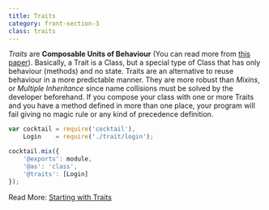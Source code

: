 ```yaml
---
title: Traits
category: front-section-3
class: traits
---
```


_Traits_ are **Composable Units of Behaviour** (You can read more from [this paper](http://scg.unibe.ch/archive/papers/Scha03aTraits.pdf)).
Basically, a Trait is a Class, but a special type of Class that has only behaviour (methods) and no state.
Traits are an alternative to reuse behaviour in a more predictable manner. They are more robust than _Mixins_, or
_Multiple Inheritance_ since name collisions must be solved by the developer beforehand. If you compose your class
with one or more Traits and you have a method defined in more than one place, your program will fail giving no magic rule
or any kind of precedence definition.

```javascript
var cocktail = require('cocktail'),
	Login    = require('./trait/login');

cocktail.mix({
	'@exports': module,
	'@as': 'class',
	'@traits': [Login]
});


```

Read More: [Starting with Traits](/guides/exploring-traits-and-talents.html)
